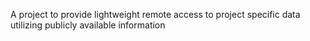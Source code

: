 A project to provide lightweight remote access to project specific data utilizing publicly available information 
